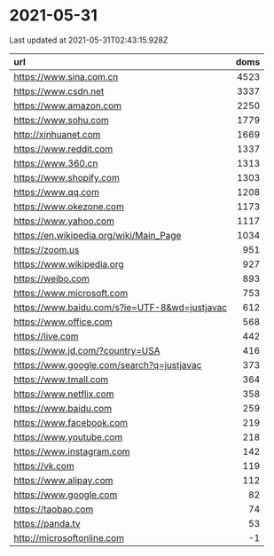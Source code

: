 # 2021-05-31

<!-- BEGIN -->
Last updated at 2021-05-31T02:43:15.928Z

url | doms
:- | -:
https://www.sina.com.cn | 4523
https://www.csdn.net | 3337
https://www.amazon.com | 2250
https://www.sohu.com | 1779
http://xinhuanet.com | 1669
https://www.reddit.com | 1337
https://www.360.cn | 1313
https://www.shopify.com | 1303
https://www.qq.com | 1208
https://www.okezone.com | 1173
https://www.yahoo.com | 1117
https://en.wikipedia.org/wiki/Main_Page | 1034
https://zoom.us | 951
https://www.wikipedia.org | 927
https://weibo.com | 893
https://www.microsoft.com | 753
https://www.baidu.com/s?ie=UTF-8&wd=justjavac | 612
https://www.office.com | 568
https://live.com | 442
https://www.jd.com/?country=USA | 416
https://www.google.com/search?q=justjavac | 373
https://www.tmall.com | 364
https://www.netflix.com | 358
https://www.baidu.com | 259
https://www.facebook.com | 219
https://www.youtube.com | 218
https://www.instagram.com | 142
https://vk.com | 119
https://www.alipay.com | 112
https://www.google.com | 82
https://taobao.com | 74
https://panda.tv | 53
http://microsoftonline.com | -1
<!-- END -->
